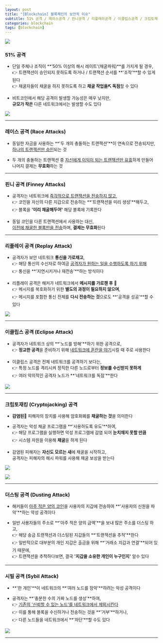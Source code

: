 ```yaml
---
layout: post
title: "[Blockchain] 블록체인의 보안적 이슈"
subtitle: 51% 공격 / 레이스공격 / 핀니공격 / 리플레이공격 / 이클립스공격 / 크립토재킹공격 / 더스팅공격 / 시빌공격
categories: blockchain
tags: [blockchain]
---
```


![](https://velog.velcdn.com/images/-__-/post/7bb99f08-9c53-492e-a3f5-b28bffff0e7c/image.png)

### 51% 공격

- 단일 주체나 조직이 **'50% 이상의 해시 레이트'(채굴파워)**를 가지게 될 경우,<br>
  👉 트랜잭션이 승인되지 못하도록 하거나 / 트랜잭션 순서를 **'조작'**할 수 있게 된다<br>
  👉 채굴자들이 채굴을 하지 못하도록 하고 **채굴 작업을⛏ 독점**할 수 있다

- 비트코인에서 해당 공격이 발생할 가능성은 매우 낮지만,<br>
  **규모가 작은** 다른 네트워크에서는 발생할 수도 있다

![](https://velog.velcdn.com/images/-__-/post/c3574392-4d0b-4ac1-b4bb-43e2091bbd99/image.png)

<hr>

### 레이스 공격 (Race Attacks)

- 동일한 자금을 사용하는 **'두 개의 충돌하는 트랜잭션'**이 연속으로 전송되지만,<br>
  <u>하나의 트랜잭션만 승인</u>되는 것

- 두 개의 충돌하는 트랜잭션 중 <u>자신에게 이익이 되는 트랜잭션만 유효</u>하게 만들어 나머지 결제는 **무효화**하는 것

<hr>

### 핀니 공격 (Finney Attacks)

- 공격자는 네트워크에 <u>즉각적으로 트랜잭션을 전송하지 않고</u>,<br>
  👉 코인을 자신의 다른 지갑으로 전송하는 **'트랜잭션을 미리 생성'**해두고,<br>
  👉 블록을 **'미리 채굴해두어'** 해당 블록에 기록한다

- 동일 코인을 다른 트랜잭션에서 사용하는 대신,<br>
  <u>이전에 채굴한 블록만을 전송</u>하며, **결제는 무효화**된다

<hr>

### 리플레이 공격 (Replay Attack)

- 공격자가 보안 네트워크 **통신을 가로채고**,<br>
  👉 해당 통신의 수신자로 하여금 <u>공격자가 원하는 일을 수행하도록 하기 위해</u><br>
  👉 통신을 **'지연시키거나 재전송'**하는 방식이다

- 리플레이 공격은 해커가 네트워크에서 **메시지를 가로챈 후** 📃<br>
  👉 메시지를 복호화하기 위한 **별도의 과정이 필요하지 않으며**,<br>
  👉 메시지를 포함한 통신 전체를 **다시 전송하는 것**으로도 **'공격을 성공'**할 수 있다

![](https://velog.velcdn.com/images/-__-/post/eda17cf6-adb3-4b54-b4e1-9ff496310016/image.png)

<hr>

### 이클립스 공격 (Eclipse Attack)

- 공격자가 네트워크 상의 **'노드를 방해'**하기 위한 공격으로,<br>
  👉 **정교한 공격**을 준비하기 위해 <u>네트워크에 혼란을 야기</u>시킬 때 주로 사용한다

- 이클립스 공격은 전체 네트워크를 공격하기 보다는,<br>
  👉 특정 노드를 격리시켜 정직한 다른 노드로부터 **정보를 수신받지 못하게**<br>
  👉 여러 악의적인 공격자 노드가 **'네트워크를 독점'**한다

![](https://velog.velcdn.com/images/-__-/post/a8f32159-bda7-43e8-ae69-bffde6f3cadc/image.png)

<hr>

### 크립토재킹 (Cryptojacking) 공격

- **감염된**🧪 피해자의 장치를 사용해 암호화폐를 **채굴하는 것**을 의미한다

- 공격자는 악성 채굴 프로그램을 **'사용하도록 유도'**하여,<br>
  👉 해당 프로그램을 실행하면 악성 프로그램에 감염 되어 **눈치채지 못할 만큼**<br>
  👉 시스템 자원을 이용해 **채굴**을 하게 된다

- 감염된 피해자는 **자신도 모르는 새**에 채굴을 시작하고,<br>
  공격자는 피해자의 해시 파워를 사용해 채굴 보상을 받는다

![](https://velog.velcdn.com/images/-__-/post/b02fdf97-5b9a-400f-9d3d-7c02d9541eb0/image.png)

![](https://velog.velcdn.com/images/-__-/post/4a7a2637-5da2-412c-8c0d-8497bd85a889/image.png)

<hr>

### 더스팅 공격 (Dusting Attack)

- 해커들이 <u>아주 적은 양의 코인</u>을 사용자의 지갑에 전송하여 **'사용자의 신원을 파악'**하는 악성 공격이다

- 일반 사용자들의 주소로 **'아주 적은 양의 금액'**을 보내 많은 주소를 더스팅 하고,<br>
  👉 해당 송금 트랜잭션과 더스팅된 지갑들의 **'트랜잭션을 추적'**한다<br>
  👉 일반적으로 대부분의 개인 지갑은 출금을 위해 **'거래소 지갑과 연결'**되어 있기 때문에,<br>
  👉 트랜잭션을 추적하다보면, 결국 **'지갑을 소유한 개인이 누구인지'** 알수 있다

<hr>

### 시빌 공격 (Sybil Attack)

- **'한 개인'**이 네트워크의 **'여러 노드를 장악'**하려는 악성 공격이다

- 공격자는 **'충분한 수의 가짜 노드를 생성'**하여,<br>
  👉 <u>기존의 '신뢰할 수 있는 노드'를 네트워크에서 제외시킨다</u><br>
  👉 이를 통해 블록을 수신하거나 전송하는 것을 **'거부'**하거나,<br>
  👉 다른 노드들을 네트워크에서 **'차단'**할 수도 있다

![](https://velog.velcdn.com/images/-__-/post/5c9feade-001c-4622-acbd-7756f5368d1d/image.png)

---
